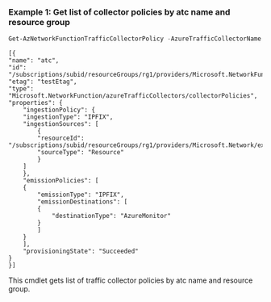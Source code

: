 ### Example 1: Get list of collector policies by atc name and resource group
```powershell
Get-AzNetworkFunctionTrafficCollectorPolicy -AzureTrafficCollectorName test -resourcegroup test
```

```output
[{
"name": "atc",
"id": "/subscriptions/subid/resourceGroups/rg1/providers/Microsoft.NetworkFunction/azureTrafficCollectors/atc/collectorPolicies/cp1",
"etag": "testEtag",
"type": "Microsoft.NetworkFunction/azureTrafficCollectors/collectorPolicies",
"properties": {
    "ingestionPolicy": {
    "ingestionType": "IPFIX",
    "ingestionSources": [
        {
        "resourceId": "/subscriptions/subid/resourceGroups/rg1/providers/Microsoft.Network/expressRouteCircuits/circuitName",
        "sourceType": "Resource"
        }
    ]
    },
    "emissionPolicies": [
    {
        "emissionType": "IPFIX",
        "emissionDestinations": [
        {
            "destinationType": "AzureMonitor"
        }
        ]
    }
    ],
    "provisioningState": "Succeeded"
}
}]
```

This cmdlet gets list of traffic collector policies by atc name and resource group.
